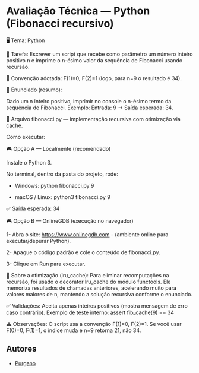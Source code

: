 # Avaliação Técnica — Python (Fibonacci recursivo)

🖥️ Tema: Python

📌 Tarefa: Escrever um script que recebe como parâmetro um número inteiro positivo n e imprime o n-ésimo valor da sequência de Fibonacci usando recursão.

🧭 Convenção adotada: F(1)=0, F(2)=1 (logo, para n=9 o resultado é 34).

📖 Enunciado (resumo):

Dado um n inteiro positivo, imprimir no console o n-ésimo termo da sequência de Fibonacci.
Exemplo: Entrada: 9 → Saída esperada: 34.

📖 Arquivo
fibonacci.py — implementação recursiva com otimização via cache.

Como executar: 

🎮 Opção A — Localmente (recomendado)

Instale o Python 3.

No terminal, dentro da pasta do projeto, rode:

- Windows: python fibonacci.py 9
  
- macOS / Linux: python3 fibonacci.py 9

✅ Saída esperada: 34

🎮 Opção B — OnlineGDB (execução no navegador)

1- Abra o site: https://www.onlinegdb.com - (ambiente online para executar/depurar Python).

2- Apague o código padrão e cole o conteúdo de fibonacci.py.

3- Clique em Run para executar.

📖 Sobre a otimização (lru_cache): 
Para eliminar recomputações na recursão, foi usado o decorator lru_cache do módulo functools.
Ele memoriza resultados de chamadas anteriores, acelerando muito para valores maiores de n, mantendo a solução recursiva conforme o enunciado.

✅ Validações: 
Aceita apenas inteiros positivos (mostra mensagem de erro caso contrário).
Exemplo de teste interno:
assert fib_cache(9) == 34

⚠️ Observações:
O script usa a convenção F(1)=0, F(2)=1. Se você usar F(0)=0, F(1)=1, o índice muda e n=9 retorna 21, não 34.

## Autores
- [Purgano](https://github.com/Purgano)

